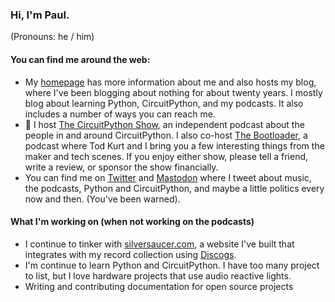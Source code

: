 ### Hi, I'm Paul. 

(Pronouns:  he / him)

<!--
**prcutler/prcutler** is a ✨ _special_ ✨ repository because its `README.md` (this file) appears on your GitHub profile.

Here are some ideas to get you started:

- 🔭 I’m currently working on ...
- 🌱 I’m currently learning ...
- 👯 I’m looking to collaborate on ...
- 🤔 I’m looking for help with ...
- 💬 Ask me about ...
- 📫 How to reach me: ...
- 😄 Pronouns: ...
- ⚡ Fun fact: ...
-->

#### You can find me around the web:
- My [homepage](https://www.paulcutler.org) has more information about me and also hosts my blog, where I've been blogging about nothing for about twenty years.  I mostly blog about learning Python, CircuitPython, and my podcasts.  It also includes a number of ways you can reach me.
- 🎤 I host [The CircuitPython Show](https://circuitpythonshow.com), an independent podcast about the people in and around CircuitPython. I also co-host [The Bootloader](https://www.thebootloader.net), a podcast where Tod Kurt and I bring you a few interesting things from the maker and tech scenes. If you enjoy either show, please tell a friend, write a review, or sponsor the show financially.  
- You can find me on [Twitter](https://www.twitter.com/prcutler) and <a href="https://fosstodon.org/@prcutler" rel="me">Mastodon</a> where I tweet about music, the podcasts, Python and CircuitPython, and maybe a little politics every now and then. (You've been warned).

#### What I'm working on (when not working on the podcasts)
- I continue to tinker with [silversaucer.com](https://silversaucer.com), a website I've built that integrates with my record collection using [Discogs](https://discogs.com).
- I'm continue to learn Python and CircuitPython. I have too many project to list, but I love hardware projects that use audio reactive lights.
- Writing and contributing documentation for open source projects
